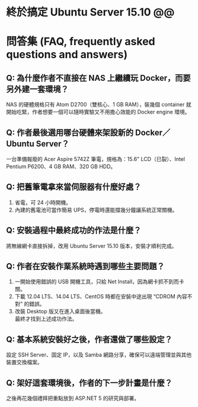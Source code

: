 # 終於搞定 Ubuntu Server 15.10 @@

# 問答集 (FAQ, frequently asked questions and answers)

## Q: 為什麼作者不直接在 NAS 上繼續玩 Docker，而要另外建一套環境？
NAS 的硬體規格只有 Atom D2700（雙核心、1 GB RAM），裝幾個 container 就開始吃緊，作者想要一個可以隨時實驗又不用擔心效能的 Docker engine 環境。

## Q: 作者最後選用哪台硬體來架設新的 Docker／Ubuntu Server？
一台準備報廢的 Acer Aspire 5742Z 筆電，規格為：15.6" LCD（已裂）、Intel Pentium P6200、4 GB RAM、320 GB HDD。

## Q: 把舊筆電拿來當伺服器有什麼好處？
1. 省電，可 24 小時開機。  
2. 內建的舊電池可當作簡易 UPS，停電時還能撐幾分鐘讓系統正常關機。

## Q: 安裝過程中最終成功的作法是什麼？
將無線網卡直接拆掉，改用 Ubuntu Server 15.10 版本，安裝才順利完成。

## Q: 作者在安裝作業系統時遇到哪些主要問題？
1. 一開始使用錯誤的 USB 開機工具，只給 Net Install，因為網卡抓不到而卡關。  
2. 下載 12.04 LTS、14.04 LTS、CentOS 時都在安裝中途出現 “CDROM 內容不對” 的錯誤。  
3. 改裝 Desktop 版又在進入桌面後當機。  
最終才找到上述成功作法。

## Q: 基本系統安裝好之後，作者還做了哪些設定？
設定 SSH Server、固定 IP，以及 Samba 網路分享，確保可以遠端管理並與其他裝置交換檔案。

## Q: 架好這套環境後，作者的下一步計畫是什麼？
之後再花幾個禮拜把重點放到 ASP.NET 5 的研究與部署。